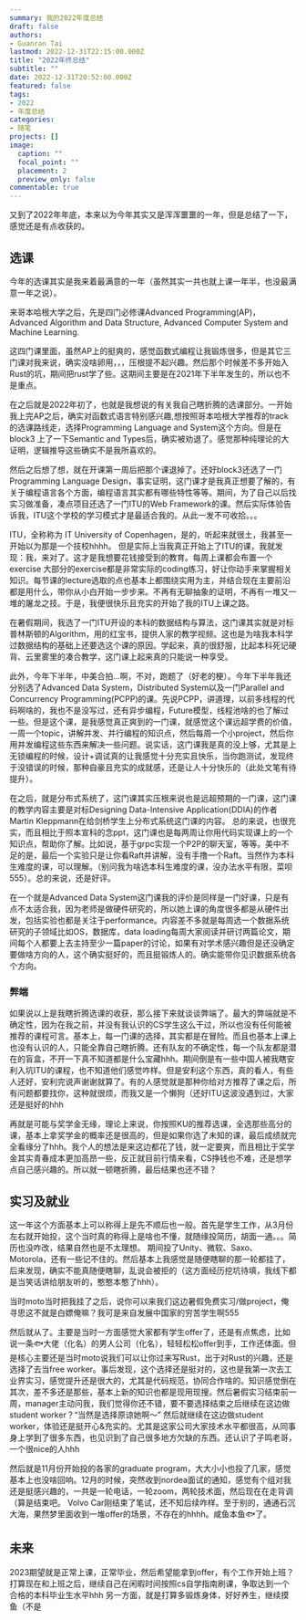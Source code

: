 ```yaml
---
summary: 我的2022年度总结 
draft: false
authors: 
- Guanran Tai
lastmod: 2022-12-31T22:15:00.000Z
title: "2022年终总结"
subtitle: ""
date: 2022-12-31T20:52:00.000Z
featured: false
tags:
- 2022
- 年度总结
categories:
- 随笔
projects: []
image:
  caption: ""
  focal_point: ""
  placement: 2
  preview_only: false
commentable: true
---
```


又到了2022年年底，本来以为今年其实又是浑浑噩噩的一年，但是总结了一下，感觉还是有点收获的。

## 选课

今年的选课其实是我来着最满意的一年（虽然其实一共也就上课一年半，也没最满意一年之说）。

来哥本哈根大学之后，先是四门必修课Advanced Programming(AP)，Advanced Algorithm and Data Structure, Advanced Computer System and Machine Learning.

这四门课里面，虽然AP上的挺爽的，感觉函数式编程让我锻炼很多，但是其它三门课对我来说，确实没啥卵用，，，压根提不起兴趣。然后那个时候差不多开始入Rust的坑，期间把rust学了些。这期间主要是在2021年下半年发生的，所以也不是重点。

在之后就是2022年初了，也就是我想说的有关我自己瞎折腾的选课部分。一开始我上完AP之后，确实对函数式语言特别感兴趣,想按照哥本哈根大学推荐的track的选课路线走，选择Programming Language and System这个方向。但是在block3 上了一下Semantic and Types后，确实被劝退了。感觉那种纯理论的大证明，逻辑推导这些确实不是我所喜欢的。

然后之后想了想，就在开课第一周后把那个课退掉了。还好block3还选了一门Programming Language Design，事实证明，这门课才是我真正想要了解的，有关于编程语言各个方面，编程语言其实都有哪些特性等等。期间，为了自己以后找实习做准备，凑点项目还选了一门ITU的Web Framework的课。然后实际体验告诉我，ITU这个学校的学习模式才是最适合我的。从此一发不可收拾。。。

ITU，全称称为 IT University of Copenhagen，是的，听起来就很土，我甚至一开始以为那是一个技校hhhh。
但是实际上当我真正开始上了ITU的课，我就发现：我，来对了。这才是我想要花钱接受到的教育。每周上课都会布置一个exercise 大部分的exercise都是非常实际的coding练习，好让你动手来掌握相关知识。每节课的lecture选取的点也基本上都围绕实用为主，并结合现在主要前沿都是用什么，带你从小白开始一步步来。不再有无聊抽象的证明，不再有一堆又一堆的屠龙之技。于是，我便很快乐且充实的开始了我的ITU上课之路。

在暑假期间，我选了一门ITU开设的本科的数据结构与算法，这门课其实就是对标普林斯顿的Algorithm，用的红宝书，提供人家的教学视频。这也是为啥我本科学过数据结构的基础上还要选这个课的原因。学起来，真的很舒服，比起本科死记硬背、云里雾里的凑合教学，这门课上起来真的只能说一种享受。

此外，今年下半年，中美合拍...啊，不对，跑题了（好老的梗）。今年下半年我还分别选了Advanced Data System，Distributed System以及一门Parallel and Concurrency Programming(PCPP)的课。先说PCPP，讲道理，以前多线程的代码啊啥的，我也不是没写过，还有异步编程，Future模型，线程池啥的也了解过一些。但是这个课，是我感觉真正爽到的一门课，就感觉这个课远超学费的价值，一周一个topic，讲解并发、并行编程的知识点，然后每周一个小project，然后你用并发编程这些东西来解决一些问题。说实话，这门课我是真的没上够，尤其是上无锁编程的时候，设计+调试真的让我感觉十分充实且快乐，当你跑测试，发现终于没错误的时候，那种自豪且充实的成就感，还是让人十分快乐的（此处文笔有待提升）。

在之后，就是分布式系统了，这门课其实压根来说也是远超预期的一门课，这门课的教学内容主要是对标Designing Data-Intensive Application(DDIA)的作者Martin Kleppmann在给剑桥学生上分布式系统这门课的内容。 总的来说，也很充实，而且相比于照本宣科的念ppt，这门课也是每两周让你用代码实现课上的一个知识点，帮助你了解。比如说，基于grpc实现一个P2P的聊天室，等等。美中不足的是，最后一个实验只是让你看Raft并讲解，没有手撸一个Raft。当然作为本科生难度的课，可以理解。（别问我为啥选本科生难度的课，没办法水平有限，菜呗555）。总的来说，还是好评。

在一个就是Advanced Data System这门课我的评价是同样是一门好课，只是有点不太适合我，因为老师是做硬件研究的，所以她上课的角度很多都是从硬件出发，包括实验也都是关注于performance。内容差不多就是每周选一个数据系统研究的子领域比如OS，数据库，data loading每周大家阅读并研讨两篇论文，期间每个人都要上去主持至少一篇paper的讨论，如果有对学术感兴趣但是还没确定要做啥方向的人，这个确实挺好的，而且挺锻炼人的。确实能带你见识数据系统各个方向。

### 弊端

如果说以上是我瞎折腾选课的收获，那么接下来就谈谈弊端了。最大的弊端就是不确定性，因为在我之前，并没有我认识的CS学生这么干过，所以也没有任何能被推荐的课程可言。基本上，每一门课的选择，其实都是在冒险。而且也基本上课上也没有认识的人，只能全靠自己瞎折腾。还有队友的不确定性，每一个队友都是潜在的盲盒，不开一下真不知道都是什么宝藏hhh。期间倒是有一些中国人被我瞎安利入坑ITU的课程，也不知道他们感觉咋样。但是安利这个东西，真的看人，有些人还好，安利完说声谢谢就算了。有的人感觉就是那种你给对方推荐了课之后，所有问题都要找你，这种就很烦，而我又是一个懒狗（还好ITU这波没遇到过，大家还是挺好的hhh

再就是可能与奖学金无缘，理论上来说，你按照KU的推荐选课，全选那些高分的课，基本上拿奖学金的概率还是很高的，但是如果你选了未知的课，最后成绩就完全看缘分了hhh。我个人的想法是来这边都花了钱，就一定要爽，而且相比于奖学金其实青春成本更加高昂一些，反正就目前行情来看，CS挣钱也不难，还是想学点自己感兴趣的。所以就一顿瞎折腾，最后结果也还不错？

## 实习及就业

这一年这个方面基本上可以称得上是先不顺后也一般。首先是学生工作，从3月份左右就开始投，这个当时真的称得上是啥也不懂，就随缘投简历，胡面一通。。。简历也没咋改，结果自然也是不太理想。
期间投了Unity、微软、Saxo、Motorola，还有一些记不住的。然后基本上我感觉是随便瞎聊的那一轮都挂了，后来发现，确实不能真随便瞎聊，乱说会被拒的（这方面经历挖坑待填，我线下都是当笑话讲给朋友听的，憨憨本憨了hhh）。

当时moto当时把我挂了之后，说你可以来我们这边暑假免费实习/做project，俺寻思这不就是白嫖俺嘛？我可是来自发展中国家的穷苦学生啊555

然后就从了。主要是当时一方面感觉大家都有学生offer了，还是有点焦虑，比如说一条🐟大佬（化名）的男人公司（化名），轻轻松松offer到手，工作还体面。但是核心主要还是当时moto说我们可以让你过来写Rust，出于对Rust的兴趣，还是选择了去当free worker。事后发现，这个选择还是挺对的，这也是我第一次去工业界实习，感觉提升还是很大的，尤其是代码规范，协同合作啥的。知识感觉倒在其次，差不多还是那些，基本上新的知识也都是现用现搜。然后暑假实习结束前一周，manager主动问我，我们觉得你还不错，要不要选择结束之后继续在这边做student worker？“当然是选择原谅她啊～” 然后就继续在这边做student worker，体验还是挺开心&充实的。尤其是这家公司大家技术水平都很高，从同事身上学到了很多东西，也见识到了自己很多地方欠缺的东西。还认识了子鸣老哥，一个很nice的人hhh

然后就是11月份开始投的各家的graduate program，大大小小也投了几家，感觉基本上也没啥回响。12月的时候，突然收到nordea面试的通知，感觉有个组对我还是挺感兴趣的，一共是一轮电话，一轮zoom，两轮技术面，然后现在在走背调（算是结束吧。
Volvo Car刚结束了笔试，还不知后续咋样。至于别的，通通石沉大海，果然梦里面收到一堆offer的场景，不存在的hhhh。咸鱼本鱼🐟了。

## 未来

2023期望就是正常上课，正常毕业，然后希望能拿到offer，有个工作开始上班？
打算现在和上班之后，继续自己在闲暇时间按照cs自学指南刷课，争取达到一个合格的本科毕业生水平hhh
另一方面，就是打算多锻炼身体，好好养生，继续摸鱼（不是
